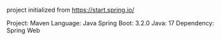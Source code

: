 project initialized from https://start.spring.io/

Project: Maven
Language: Java
Spring Boot: 3.2.0
Java: 17
Dependency: Spring Web